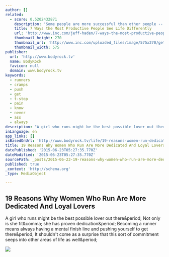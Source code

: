 ```yaml
---
author: []
related:
  - score: 0.5202432871
    description: 'Some people are more successful than other people -- a lot more successful. Sure, they work hard. And they work smart. But they possess other qualities that make a major impact on their performance: 1. They see disapproval as fuel. Work too hard, strive too hard, appear to be too ambitious, try to stand out from the crowd.'
    title: 7 Ways the Most Productive People See Life Differently
    url: 'http://www.inc.com/jeff-haden/7-ways-the-most-productive-people-see-life-differently.html'
    thumbnail_height: 270
    thumbnail_url: 'http://www.inc.com/uploaded_files/image/575x270/getty_200260581-001_97064597045000_58648.jpg'
    thumbnail_width: 575
publisher:
  url: 'http://www.bodyrock.tv'
  name: BodyRock
  favicon: null
  domain: www.bodyrock.tv
keywords:
  - runners
  - cramps
  - push
  - get
  - t-stop
  - pain
  - know
  - never
  - ass
  - always
description: "A girl who runs might be the best possible lover out there. Not only is she fit, she has proven dedication. Becoming a runner means always having a mental finish line and pushing yourself to get there. It shouldn't come as a surprise that this sort of commitment seeps into other areas of life as well."
inLanguage: en
app_links: []
isBasedOnUrl: 'http://www.bodyrock.tv/life/19-reasons-women-run-dedicated-loyal-lovers/'
title: 19 Reasons Why Women Who Run Are More Dedicated And Loyal Lovers
datePublished: '2015-06-23T05:27:35.770Z'
dateModified: '2015-06-23T05:27:35.770Z'
sourcePath: _posts/2015-06-23-19-reasons-why-women-who-run-are-more-dedicated-and-loyal-lo.md
published: true
_context: 'http://schema.org'
_type: MediaObject

---
```

<article style=""><h1>19 Reasons Why Women Who Run Are More Dedicated And Loyal Lovers</h1><p>A girl who runs might be the best possible lover out there&amp;period; Not only is she fit&amp;comma; she has proven dedication&amp;period; Becoming a runner means always having a mental finish line and pushing yourself to get there&amp;period; It shouldn't come as a surprise that this sort of commitment seeps into other areas of life as well&amp;period;</p><img src="http://www.bodyrock.tv/wp-content/uploads/2015/05/maxresdefault1.jpg" /></article>